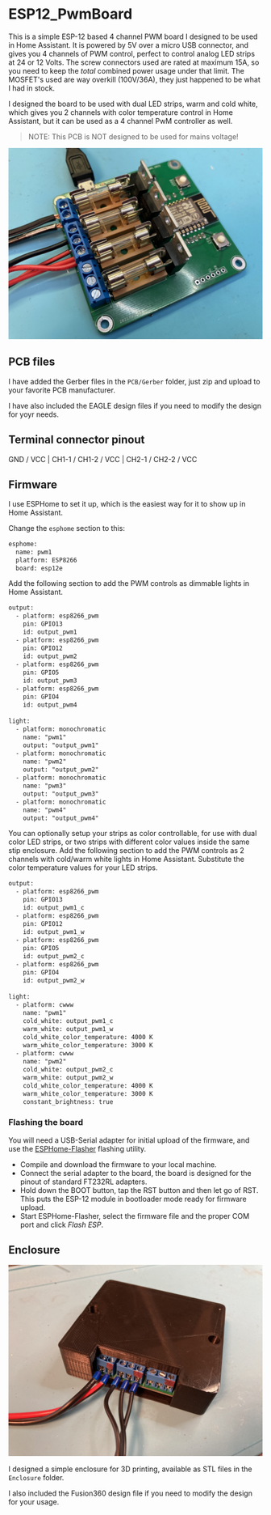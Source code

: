 # ESP12_PwmBoard

This is a simple ESP-12 based 4 channel PWM board I designed to be used in Home Assistant. It is powered by 5V over a micro USB connector, and gives you 4 channels of PWM control, perfect to control analog  LED strips at 24 or 12 Volts. The screw connectors used are rated at maximum 15A, so you need to keep the _total_ combined power usage under that limit. The MOSFET's used are way overkill (100V/36A), they just happened to be what I had in stock.

I designed the board to be used with dual LED strips, warm and cold white, which gives you 2 channels with color temperature control in Home Assistant, but it can be used as a 4 channel PwM controller as well.

> NOTE: This PCB is NOT designed to be used for mains voltage!

![Board](images/IMG_1864.jpeg "Board")

## PCB files

I have added the Gerber files in the `PCB/Gerber` folder, just zip and upload to your favorite PCB manufacturer.

I have also included the EAGLE design files if you need to modify the design for yoyr needs.

## Terminal connector pinout

GND / VCC | CH1-1 / CH1-2 / VCC | CH2-1 / CH2-2 / VCC

## Firmware

I use ESPHome to set it up, which is the easiest way for it to show up in Home Assistant. 

Change the `esphome` section to this:

```
esphome:
  name: pwm1
  platform: ESP8266
  board: esp12e
```
Add the following section to add the PWM controls as dimmable lights in Home Assistant.
```
output:
  - platform: esp8266_pwm
    pin: GPIO13
    id: output_pwm1
  - platform: esp8266_pwm
    pin: GPIO12
    id: output_pwm2
  - platform: esp8266_pwm
    pin: GPIO5
    id: output_pwm3
  - platform: esp8266_pwm
    pin: GPIO4
    id: output_pwm4
    
light:
  - platform: monochromatic
    name: "pwm1"
    output: "output_pwm1"
  - platform: monochromatic
    name: "pwm2"
    output: "output_pwm2"
  - platform: monochromatic
    name: "pwm3"
    output: "output_pwm3"
  - platform: monochromatic
    name: "pwm4"
    output: "output_pwm4"
```

You can optionally setup your strips as color controllable, for use with dual color LED strips, or two strips with different color values inside the same stip enclosure. 
Add the following section to add the PWM controls as 2 channels with cold/warm white lights in Home Assistant. Substitute the color temperature values for your LED strips.

```
output:
  - platform: esp8266_pwm
    pin: GPIO13
    id: output_pwm1_c
  - platform: esp8266_pwm
    pin: GPIO12
    id: output_pwm1_w
  - platform: esp8266_pwm
    pin: GPIO5
    id: output_pwm2_c
  - platform: esp8266_pwm
    pin: GPIO4
    id: output_pwm2_w
    
light:
  - platform: cwww
    name: "pwm1"
    cold_white: output_pwm1_c
    warm_white: output_pwm1_w
    cold_white_color_temperature: 4000 K
    warm_white_color_temperature: 3000 K
  - platform: cwww
    name: "pwm2"
    cold_white: output_pwm2_c
    warm_white: output_pwm2_w
    cold_white_color_temperature: 4000 K
    warm_white_color_temperature: 3000 K
    constant_brightness: true
```

### Flashing the board

You will need a USB-Serial adapter for initial upload of the firmware, and use the [ESPHome-Flasher](https://github.com/esphome/esphome-flasher) flashing utility.

 - Compile and download the firmware to your local machine.
 - Connect the serial adapter to the board, the board is designed for the pinout of standard FT232RL adapters.
 - Hold down the BOOT button, tap the RST button and then let go of RST. This puts the ESP-12 module in bootloader mode ready for firmware upload.
 - Start ESPHome-Flasher, select the firmware file and the proper COM port and click _Flash ESP_.

## Enclosure

![Enclosure](images/IMG_1869.jpeg "Enclosure")

I designed a simple enclosure for 3D printing, available as STL files in the `Enclosure` folder. 

I also included the Fusion360 design file if you need to modify the design for your usage. 